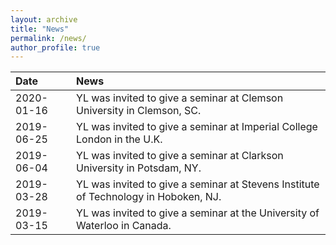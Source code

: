 ```yaml
---
layout: archive
title: "News"
permalink: /news/
author_profile: true
---
```


|Date|News|
|:-|:-|
|2020-01-16|YL was invited to give a seminar at Clemson University in Clemson, SC.|
|2019-06-25|YL was invited to give a seminar at Imperial College London in the U.K.|
|2019-06-04|YL was invited to give a seminar at Clarkson University in Potsdam, NY.|
|2019-03-28|YL was invited to give a seminar at Stevens Institute of Technology in Hoboken, NJ.|
|2019-03-15|YL was invited to give a seminar at the University of Waterloo in Canada.|